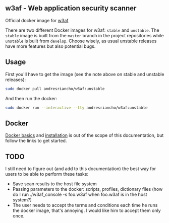## w3af - Web application security scanner
Official docker image for [w3af](http://w3af.org/)

There are two different Docker images for w3af: `stable` and `unstable`. The `stable` image is built from the `master` branch in the project repositories while `unstable` is built from `develop`. Choose wisely, as usual unstable releases have more features but also potential bugs.

## Usage

First you'll have to get the image (see the note above on stable and unstable releases):

```bash
sudo docker pull andresriancho/w3af:unstable
```

And then run the docker:
```bash
sudo docker run --interactive --tty andresriancho/w3af:unstable
```

## Docker
[Docker basics](https://www.docker.com/tryit/) and [installation](http://docs.docker.com/installation/) is out of the scope of this documentation, but follow the links to get started.

## TODO

I still need to figure out (and add to this documentation) the best way for users to be able to perform these tasks:
 * Save scan results to the host file system
 * Passing parameters to the docker: scripts, profiles, dictionary files (how do I run ./w3af_console -s foo.w3af when foo.w3af is in the host system?)
  * The user needs to accept the terms and conditions each time he runs the docker image, that's annoying. I would like him to accept them only once.
  
